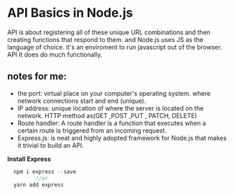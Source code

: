 # API Basics in Node.js
API is about registering all of these unique URL combinations and then creating functions that respond to them. and Node.js uses JS as the language of choice. it's an enviroment to run javascript out of the browser. API It does do much functionally.

## notes for me:
- the port: virtual place on your computer's operating system. where network connections start and end (unique).
- IP address: unique location of where the server is located on the network. HTTP method as(GET ,POST ,PUT , PATCH, DELETE)
- Route handler: A route handler is a function that executes when a certain route is triggered from an incoming request.
- Express.js: is neat and highly adopted framework for Node.js that makes it trivial to build an API.

**Install Express**
```node.js
  npm i express --save
         //or
  yarn add express
```
